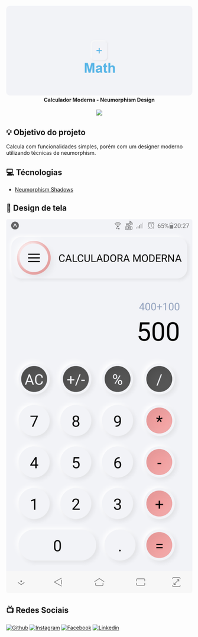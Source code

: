 <h4 align="center">
<img src="./assets/splash.png" style="border-radius: 10px"/>
<br>Calculador Moderna - Neumorphism Design
</h4>
<p align="center">
    <img src="https://img.shields.io/badge/Version-0.1-blue.svg">
</p>

## :bulb: Objetivo do projeto

Calcula com funcionalidades simples, porém com um designer moderno utilizando técnicas de neumorphism.

## :computer: Técnologias

- [Neumorphism Shadows](https://github.com/tokkozhin/react-native-neomorph-shadows)

## :iphone: Design de tela

<img src="./assets/tela.png" style="border-radius: 5px">

 ## :tv: Redes Sociais
 
   <a href="https://github.com/AbnerPS" target="_blank" >
    <img alt="Github" src="https://img.shields.io/badge/Github--%23F8952D?style=social&logo=github"></a> 
  
  <a href="https://www.instagram.com/abner.p.s/" target="_blank" >
    <img alt="Instagram" src="https://img.shields.io/badge/Instagram--%23F8952D?style=social&logo=instagram"></a> 
  
  <a href="https://www.facebook.com/AbnerGuthiwill" target="_blank" >
    <img alt="Facebook" src="https://img.shields.io/badge/Facebook--%23F8952D?style=social&logo=facebook"></a> 

  <a href="https://www.linkedin.com/in/abner-pereira-silva-8715a326/" target="_blank" >
    <img alt="Linkedin" src="https://img.shields.io/badge/Linkedin--%23F8952D?style=social&logo=linkedin"></a>